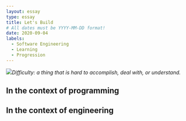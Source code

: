 ```yaml
---
layout: essay
type: essay
title: Let's Build
# All dates must be YYYY-MM-DD format!
date: 2020-09-04
labels:
  - Software Engineering
  - Learning
  - Progression
---
```


<img class="ui tiny left circular floated image" src="../images/paintbrushes.jpg">*Difficulty: a thing that is hard to accomplish, deal with, or understand.*


## In the context of programming



## In the context of engineering
